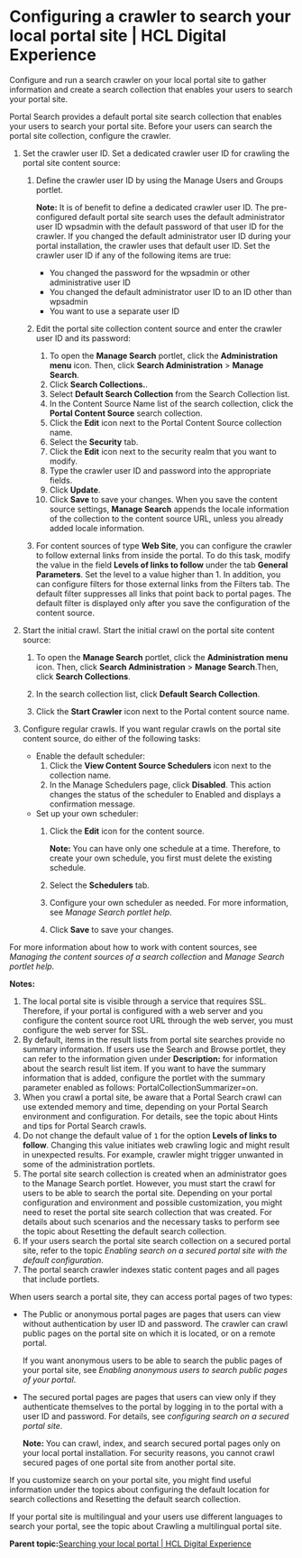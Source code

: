 # Configuring a crawler to search your local portal site \| HCL Digital Experience

Configure and run a search crawler on your local portal site to gather information and create a search collection that enables your users to search your portal site.

Portal Search provides a default portal site search collection that enables your users to search your portal site. Before your users can search the portal site collection, configure the crawler.

1.  Set the crawler user ID. Set a dedicated crawler user ID for crawling the portal site content source:

    1.  Define the crawler user ID by using the Manage Users and Groups portlet.

        **Note:** It is of benefit to define a dedicated crawler user ID. The pre-configured default portal site search uses the default administrator user ID wpsadmin with the default password of that user ID for the crawler. If you changed the default administrator user ID during your portal installation, the crawler uses that default user ID. Set the crawler user ID if any of the following items are true:

        -   You changed the password for the wpsadmin or other administrative user ID
        -   You changed the default administrator user ID to an ID other than wpsadmin
        -   You want to use a separate user ID
    2.  Edit the portal site collection content source and enter the crawler user ID and its password:

        1.  To open the **Manage Search** portlet, click the **Administration menu** icon. Then, click **Search Administration** \> **Manage Search**.
        2.  Click **Search Collections.**.
        3.  Select **Default Search Collection** from the Search Collection list.
        4.  In the Content Source Name list of the search collection, click the **Portal Content Source** search collection.
        5.  Click the **Edit** icon next to the Portal Content Source collection name.
        6.  Select the **Security** tab.
        7.  Click the **Edit** icon next to the security realm that you want to modify.
        8.  Type the crawler user ID and password into the appropriate fields.
        9.  Click **Update**.
        10. Click **Save** to save your changes. When you save the content source settings, **Manage Search** appends the locale information of the collection to the content source URL, unless you already added locale information.
    3.  For content sources of type **Web Site**, you can configure the crawler to follow external links from inside the portal. To do this task, modify the value in the field **Levels of links to follow** under the tab **General Parameters**. Set the level to a value higher than 1. In addition, you can configure filters for those external links from the Filters tab. The default filter suppresses all links that point back to portal pages. The default filter is displayed only after you save the configuration of the content source.

2.  Start the initial crawl. Start the initial crawl on the portal site content source:

    1.  To open the **Manage Search** portlet, click the **Administration menu** icon. Then, click **Search Administration** \> **Manage Search**.Then, click **Search Collections**.

    2.  In the search collection list, click **Default Search Collection**.

    3.  Click the **Start Crawler** icon next to the Portal content source name.

3.  Configure regular crawls. If you want regular crawls on the portal site content source, do either of the following tasks:

    -   Enable the default scheduler:
        1.  Click the **View Content Source Schedulers** icon next to the collection name.
        2.  In the Manage Schedulers page, click **Disabled**. This action changes the status of the scheduler to Enabled and displays a confirmation message.
    -   Set up your own scheduler:
        1.  Click the **Edit** icon for the content source.

            **Note:** You can have only one schedule at a time. Therefore, to create your own schedule, you first must delete the existing schedule.

        2.  Select the **Schedulers** tab.
        3.  Configure your own scheduler as needed. For more information, see *Manage Search portlet help*.
        4.  Click **Save** to save your changes.

For more information about how to work with content sources, see *Managing the content sources of a search collection* and *Manage Search portlet help*.

**Notes:**

1.  The local portal site is visible through a service that requires SSL. Therefore, if your portal is configured with a web server and you configure the content source root URL through the web server, you must configure the web server for SSL.
2.  By default, items in the result lists from portal site searches provide no summary information. If users use the Search and Browse portlet, they can refer to the information given under **Description:** for information about the search result list item. If you want to have the summary information that is added, configure the portlet with the summary parameter enabled as follows: PortalCollectionSummarizer=on.
3.  When you crawl a portal site, be aware that a Portal Search crawl can use extended memory and time, depending on your Portal Search environment and configuration. For details, see the topic about Hints and tips for Portal Search crawls.
4.  Do not change the default value of `1` for the option **Levels of links to follow**. Changing this value initiates web crawling logic and might result in unexpected results. For example, crawler might trigger unwanted in some of the administration portlets.
5.  The portal site search collection is created when an administrator goes to the Manage Search portlet. However, you must start the crawl for users to be able to search the portal site. Depending on your portal configuration and environment and possible customization, you might need to reset the portal site search collection that was created. For details about such scenarios and the necessary tasks to perform see the topic about Resetting the default search collection.
6.  If your users search the portal site search collection on a secured portal site, refer to the topic *Enabling search on a secured portal site with the default configuration*.
7.  The portal search crawler indexes static content pages and all pages that include portlets.

When users search a portal site, they can access portal pages of two types:

-   The Public or anonymous portal pages are pages that users can view without authentication by user ID and password. The crawler can crawl public pages on the portal site on which it is located, or on a remote portal.

    If you want anonymous users to be able to search the public pages of your portal site, see *Enabling anonymous users to search public pages of your portal*.

-   The secured portal pages are pages that users can view only if they authenticate themselves to the portal by logging in to the portal with a user ID and password. For details, see *configuring search on a secured portal site*.

    **Note:** You can crawl, index, and search secured portal pages only on your local portal installation. For security reasons, you cannot crawl secured pages of one portal site from another portal site.


If you customize search on your portal site, you might find useful information under the topics about configuring the default location for search collections and Resetting the default search collection.

If your portal site is multilingual and your users use different languages to search your portal, see the topic about Crawling a multilingual portal site.

**Parent topic:**[Searching your local portal \| HCL Digital Experience](../admin-system/srclocportal.md)

